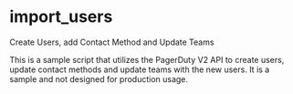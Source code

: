 # import_users
Create Users, add Contact Method and Update Teams

This is a sample script that utilizes the PagerDuty V2 API to create users, update contact methods and update teams with the new users.  It is a sample and not designed for production usage.  
